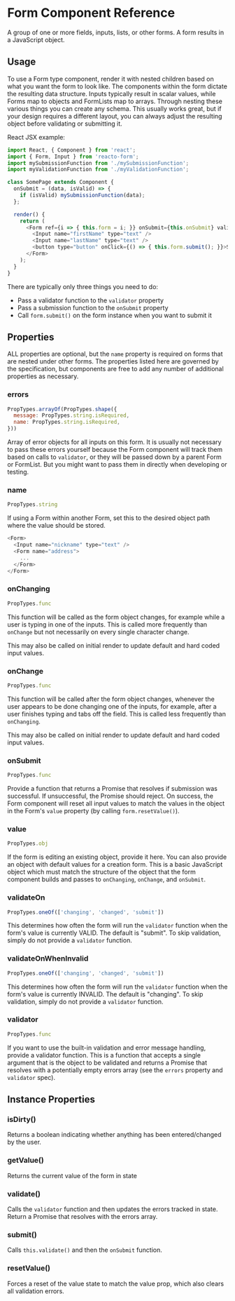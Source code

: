# Form Component Reference

A group of one or more fields, inputs, lists, or other forms. A form results in a JavaScript object.

## Usage

To use a Form type component, render it with nested children based on what you want the form to look like. The components within the form dictate the resulting data structure. Inputs typically result in scalar values, while Forms map to objects and FormLists map to arrays. Through nesting these various things you can create any schema. This usually works great, but if your design requires a different layout, you can always adjust the resulting object before validating or submitting it.

React JSX example:

```js
import React, { Component } from 'react';
import { Form, Input } from 'reacto-form';
import mySubmissionFunction from './mySubmissionFunction';
import myValidationFunction from './myValidationFunction';

class SomePage extends Component {
  onSubmit = (data, isValid) => {
    if (isValid) mySubmissionFunction(data);
  };

  render() {
    return (
      <Form ref={i => { this.form = i; }} onSubmit={this.onSubmit} validator={myValidationFunction}>
        <Input name="firstName" type="text" />
        <Input name="lastName" type="text" />
        <button type="button" onClick={() => { this.form.submit(); }}>Submit</button>
      </Form>
    );
  }
}
```

There are typically only three things you need to do:

- Pass a validator function to the `validator` property
- Pass a submission function to the `onSubmit` property
- Call `form.submit()` on the form instance when you want to submit it

## Properties

ALL properties are optional, but the `name` property is required on forms that are nested under other forms. The properties listed here are governed by the specification, but components are free to add any number of additional properties as necessary.

### errors

```js
PropTypes.arrayOf(PropTypes.shape({
  message: PropTypes.string.isRequired,
  name: PropTypes.string.isRequired,
}))
```

Array of error objects for all inputs on this form. It is usually not necessary to pass these errors yourself because the Form component will track them based on calls to `validator`, or they will be passed down by a parent Form or FormList. But you might want to pass them in directly when developing or testing.

### name

```js
PropTypes.string
```

If using a Form within another Form, set this to the desired object path where the value should be stored.

```js
<Form>
  <Input name="nickname" type="text" />
  <Form name="address">
    ...
  </Form>
</Form>
```

### onChanging

```js
PropTypes.func
```

This function will be called as the form object changes, for example while a user is typing in one of the inputs. This is called more frequently than `onChange` but not necessarily on every single character change.

This may also be called on initial render to update default and hard coded input values.

### onChange

```js
PropTypes.func
```

This function will be called after the form object changes, whenever the user appears to be done changing one of the inputs, for example, after a user finishes typing and tabs off the field. This is called less frequently than `onChanging`.

This may also be called on initial render to update default and hard coded input values.

### onSubmit

```js
PropTypes.func
```

Provide a function that returns a Promise that resolves if submission was successful. If unsuccessful, the Promise should reject. On success, the Form component will reset all input values to match the values in the object in the Form's `value` property (by calling `form.resetValue()`).

### value

```js
PropTypes.obj
```

If the form is editing an existing object, provide it here. You can also provide an object with default values for a creation form. This is a basic JavaScript object which must match the structure of the object that the form component builds and passes to `onChanging`, `onChange`, and `onSubmit`.

### validateOn

```js
PropTypes.oneOf(['changing', 'changed', 'submit'])
```

This determines how often the form will run the `validator` function when the form's value is currently VALID. The default is "submit". To skip validation, simply do not provide a `validator` function.

### validateOnWhenInvalid

```js
PropTypes.oneOf(['changing', 'changed', 'submit'])
```

This determines how often the form will run the `validator` function when the form's value is currently INVALID. The default is "changing". To skip validation, simply do not provide a `validator` function.

### validator

```js
PropTypes.func
```

If you want to use the built-in validation and error message handling, provide a validator function. This is a function that accepts a single argument that is the object to be validated and returns a Promise that resolves with a potentially empty errors array (see the `errors` property and `validator` spec).

## Instance Properties

### isDirty()

Returns a boolean indicating whether anything has been entered/changed by the user.

### getValue()

Returns the current value of the form in state

### validate()

Calls the `validator` function and then updates the errors tracked in state. Return a Promise that resolves with the errors array.

### submit()

Calls `this.validate()` and then the `onSubmit` function.

### resetValue()

Forces a reset of the value state to match the value prop, which also clears all validation errors.
